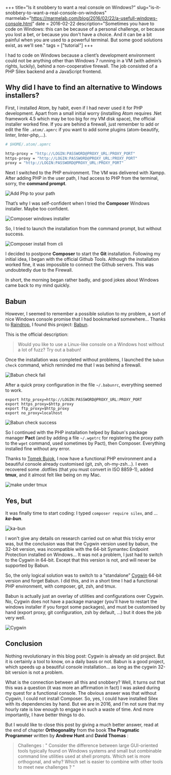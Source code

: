 +++
title="Is it snobbery to want a real console on Windows?"
slug="is-it-snobbery-to-want-a-real-console-on-windows"
marmelab="https://marmelab.com/blog/2016/02/22/a-usefull-windows-console.html"
date = 2016-02-22
description="Sometimes you have to code on Windows: this can be because of a personal challenge, or because you lost a bet, or because you don't have a choice. And it can be a bit painful when you are used to a powerful terminal. But some good solutions exist, as we'll see."
tags = ["tutorial"]
+++

I had to code on Windows because a client’s development environment could not be anything other than Windows 7 running in a VM (with admin’s rights, luckily), behind a non-cooperative firewall. The job consisted of a PHP Silex backend and a JavaScript frontend.

## Why did I have to find an alternative to Windows installers?

First, I installed Atom, by habit, even if I had never used it for PHP development.
Apart from a small initial worry (installing Atom requires .Net framework 4.5 which may be too big for my VM disk space), the official installer worked fine.
If you are behind a firewall, just remember to add or edit the file `.atom/.apmrc` if you want to add some plugins (atom-beautify, linter, linter-php,…).

``` sh
# $HOME/.atom/.apmrc

http-proxy = "http://LOGIN:PASSWORD@PROXY_URL:PROXY_PORT"
https-proxy = "http://LOGIN:PASSWORD@PROXY_URL:PROXY_PORT"
proxy = "http://LOGIN:PASSWORD@PROXY_URL:PROXY_PORT"
```

Next I switched to the PHP environment. The VM was delivered with Xampp. After adding PHP in the user path, I had access to PHP from the terminal, sorry, the **command prompt**.

![Add Php to your path](/images/blog/win_console_php_path.png)

That’s why I was self-confident when I tried the **Composer** Windows installer. Maybe too confident.

![Composer windows installer](/images/blog/win_console_error_composer_exe.png)

So, I tried to launch the installation from the command prompt, but without success.

![Composer install from cli](/images/blog/win_console_error_composer_cmd.png)

I decided to postpone **Composer**  to start the **Git** installation. Following my initial idea, I began with the official Github Tools. Although the installation worked fine, it was impossible to connect the Github servers. This was undoubtedly due to the Firewall.

In short, the morning began rather badly, and good jokes about Windows came back to my mind quickly.

## Babun

However, I seemed to remember a possible solution to my problem, a sort of nice Windows console promise that I had bookmarked somewhere… Thanks to [Raindrop](https://raindrop.io), I found this project: [Babun](http://babun.github.io/).

This is the official description:

> Would you like to use a Linux-like console on a Windows host without a lot of fuzz? Try out a babun!

Once the installation was completed without problems, I launched the `babun check` command, which reminded me that I was behind a firewall.

![Babun check fail](/images/blog/win_console_babun_check.png)

After a quick proxy configuration in the file `~/.babunrc`, everything seemed to work.

```
export http_proxy=http://LOGIN:PASSWORD@PROXY_URL:PROXY_PORT
export https_proxy=$http_proxy
export ftp_proxy=$http_proxy
export no_proxy=localhost
```

![Babun check success](/images/blog/win_console_babun_check_proxy.png)

So I continued with the PHP installation helped by Babun's package manager **Pact** (and by adding a file `~/.wgetrc` for registering the proxy path to the `wget` command, used sometimes by Pact), then Composer. Everything installed fine without any error.

Thanks to [Tomek Bujok](https://twitter.com/tombujok), I now have a functional PHP environment and a beautiful console already customised (git, zsh, oh-my-zsh…). I even recovered some .dotfiles (that you must convert in ISO 8859-1), added **tmux**, and it almost felt like being on my Mac.

 ![make under tmux](/images/blog/win_console_tmux_make.png)

## Yes, but

It was finally time to start coding: I typed `composer require silex`, and … ***ka-bun***.

 ![ka-bun](/images/blog/win_console_badabun.png)

I won't give any details on research carried out on what this tricky error was, but the conclusion was that the Cygwin version used by babun, the 32-bit version, was incompatible with the 64-bit Symantec Endpoint Protection installed on Windows...
It was not a problem, I just had to switch to the Cygwin in 64-bit. Except that this version is not, and will never be supported by Babun.

So, the only logical solution was to switch to a “standalone” [Cygwin](https://www.cygwin.com/) 64-bit version and forget Babun.
I did this, and in a short time I had a functional PHP environment, with composer, git, zsh, and tmux.

Babun is actually just an overlay of utilities and configurations over Cygwin. No, Cygwin does not have a package manager (you'll have to restart the windows installer if you forgot some packages), and must be customised by hand (export proxy, git configuration, zsh by default, …) but it does the job very well.

![Cygwin](/images/blog/win_console_cygwin.png)

## Conclusion

Nothing revolutionary in this blog post: Cygwin is already an old project. But it is certainly a tool to know, on a daily basis or not. Babun is a good project, which speeds up a beautiful console installation… as long as the cygwin 32-bit version is not a problem.

What is the connection between all this and snobbery?  Well, it turns out that this was a question (it was more an affirmation in fact) I was asked during my quest for a functional console.
The obvious answer was that without Cygwin, I could not install Composer. So, yes, I could have installed Silex with its dependencies by hand. But we are in 2016, and I'm not sure that my hourly rate is low enough to engage in such a waste of time. And more importantly, I have better things to do.

But I would like to close this post by giving a much better answer, read at the end of chapter **Orthogonality** from the book **The Pragmatic Programmer** written by **Andrew Hunt** and **David Thomas** :

   > Challenges : " Consider the difference between large GUI-oriented tools typically found on Windows systems and small but combinable command line utilities used at shell prompts. Which set is more orthogonal, and why? Which set is easier to combine with other tools to meet new challenges ? "
